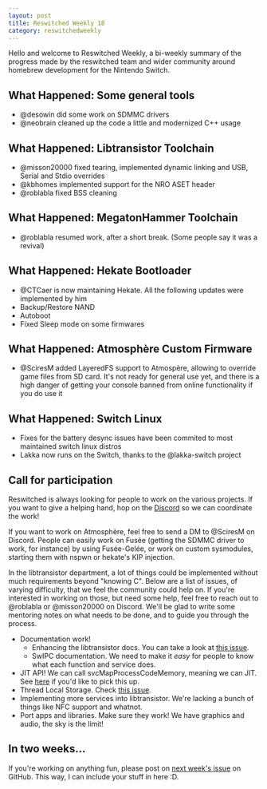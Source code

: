 ```yaml
---
layout: post
title: Reswitched Weekly 18
category: reswitchedweekly
---
```


Hello and welcome to Reswitched Weekly, a bi-weekly summary of the progress
made by the reswitched team and wider community around homebrew development for
the Nintendo Switch.

## What Happened: Some general tools

- @desowin did some work on SDMMC drivers
- @neobrain cleaned up the code a little and modernized C++ usage

## What Happened: Libtransistor Toolchain

- @misson20000 fixed tearing, implemented dynamic linking and USB, Serial and Stdio overrides
- @kbhomes implemented support for the NRO ASET header
- @roblabla fixed BSS cleaning

## What Happened: MegatonHammer Toolchain

- @roblabla resumed work, after a short break. (Some people say it was a revival)

## What Happened: Hekate Bootloader

- @CTCaer is now maintaining Hekate. All the following updates were implemented by him
- Backup/Restore NAND
- Autoboot
- Fixed Sleep mode on some firmwares

## What Happened: Atmosphère Custom Firmware

- @SciresM added LayeredFS support to Atmospère, allowing to override game files from SD card.
  It's not ready for general use yet, and there is a high danger of getting your console banned
  from online functionality if you do use it

## What Happened: Switch Linux

- Fixes for the battery desync issues have been commited to most maintained switch linux distros
- Lakka now runs on the Switch, thanks to the @lakka-switch project

## Call for participation

Reswitched is always looking for people to work on the various projects. If you
want to give a helping hand, hop on the [Discord] so we can coordinate the work!

If you want to work on Atmosphère, feel free to send a DM to @SciresM on
Discord. People can easily work on Fusée (getting the SDMMC driver to work, for
instance) by using Fusée-Gelée, or work on custom sysmodules, starting them with
nspwn or hekate's KIP injection.

In the libtransistor department, a lot of things could be implemented without
much requirements beyond "knowing C". Below are a list of issues, of varying
difficulty, that we feel the community could help on. If you're interested in
working on those, but need some help, feel free to reach out to @roblabla or
@misson20000 on Discord. We'll be glad to write some mentoring notes on what
needs to be done, and to guide you through the process.

- Documentation work!
  - Enhancing the libtransistor docs. You can take a look at
	[this issue](https://github.com/reswitched/libtransistor/issues/89).
  - SwIPC documentation. We need to make it *easy* for people to know what each
	function and service does.
- JIT API! We can call svcMapProcessCodeMemory, meaning we can
  JIT. See [here](https://github.com/reswitched/libtransistor/issues/119) if
  you'd like to pick this up.
- Thread Local Storage. Check [this issue](https://github.com/reswitched/libtransistor/issues/91).
- Implementing more services into libtransistor. We're lacking a bunch of things
  like NFC support and whatnot.
- Port apps and libraries. Make sure they work! We have graphics and audio, the
  sky is the limit!

## In two weeks...

If you're working on anything fun, please post on [next week's issue] on GitHub.
This way, I can include your stuff in here :D.

[next week's issue]: https://github.com/ReswitchedWeekly/ReswitchedWeekly.github.io/issues/38
[Discord]: https://discordapp.com/invite/DThbZ7z
